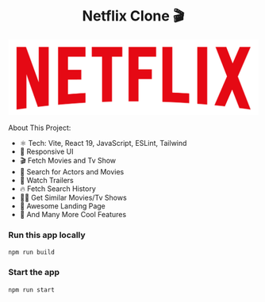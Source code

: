 <h1 align="center">Netflix Clone 🎬</h1>

![Demo App](/public/netflix-logo.png)

About This Project:

-   ⚛️ Tech: Vite, React 19, JavaScript, ESLint, Tailwind
-   📱 Responsive UI
-   🎬 Fetch Movies and Tv Show
-   🔎 Search for Actors and Movies
-   🎥 Watch Trailers
-   🔥 Fetch Search History
-   🐱‍👤 Get Similar Movies/Tv Shows
-   💙 Awesome Landing Page
-   🚀 And Many More Cool Features

### Run this app locally

```shell
npm run build
```

### Start the app

```shell
npm run start
```
